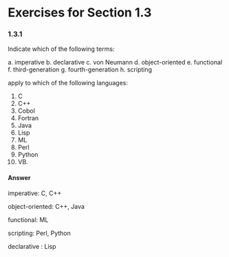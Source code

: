 # Exercises for Section 1.3

### 1.3.1

Indicate which of the following terms:

a. imperative
b. declarative
c. von Neumann
d. object-oriented
e. functional
f. third-generation
g. fourth-generation
h. scripting

apply to which of the following languages:

1. C
2. C++
3. Cobol
4. Fortran
5. Java
6. Lisp
7. ML
8. Perl
9. Python
10. VB.

#### Answer

imperative: C, C++

object-oriented: C++, Java

functional: ML

scripting: Perl, Python

declarative : Lisp
